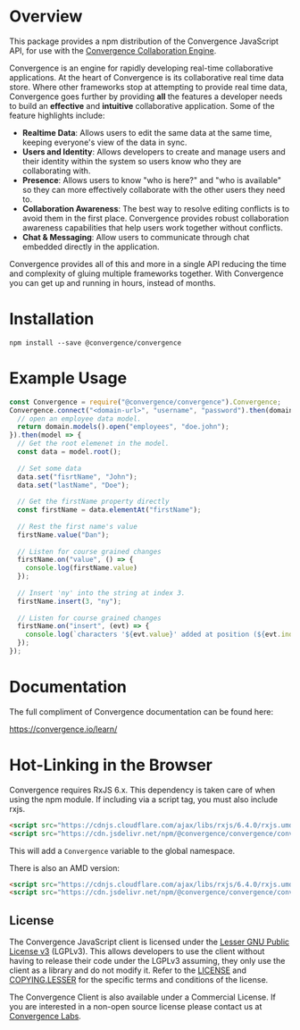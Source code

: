 # Overview
This package provides a npm distribution of the Convergence JavaScript API, for use with the [Convergence Collaboration Engine](https://convergence.io).

Convergence is an engine for rapidly developing real-time collaborative applications. At the heart of Convergence is its collaborative real time data store. Where other frameworks stop at attempting to provide real time data, Convergence goes further by providing **all** the features a developer needs to build an **effective** and **intuitive** collaborative application. Some of the feature highlights include:

* **Realtime Data**: Allows users to edit the same data at the same time, keeping everyone's view of the data in sync.
* **Users and Identity**: Allows developers to create and manage users and their identity within the system so users know who they are collaborating with.
* **Presence**: Allows users to know "who is here?" and "who is available" so they can more effectively collaborate with the other users they need to.
* **Collaboration Awareness**: The best way to resolve editing conflicts is to avoid them in the first place. Convergence provides robust collaboration awareness capabilities that help users work together without conflicts.
* **Chat & Messaging**: Allow users to communicate through chat embedded directly in the application.

Convergence provides all of this and more in a single API reducing the time and complexity of gluing multiple frameworks together. With Convergence you can get up and running in hours, instead of months.

# Installation
```shell
npm install --save @convergence/convergence
```

# Example Usage
```javascript
const Convergence = require("@convergence/convergence").Convergence;
Convergence.connect("<domain-url>", "username", "password").then(domain => {
  // open an employee data model.
  return domain.models().open("employees", "doe.john");
}).then(model => {
  // Get the root elemenet in the model.
  const data = model.root();
  
  // Set some data
  data.set("fisrtName", "John");
  data.set("lastName", "Doe");
  
  // Get the firstName property directly
  const firstName = data.elementAt("firstName");
  
  // Rest the first name's value
  firstName.value("Dan");
  
  // Listen for course grained changes
  firstName.on("value", () => {
    console.log(firstName.value)
  });
  
  // Insert 'ny' into the string at index 3.
  firstName.insert(3, "ny");
  
  // Listen for course grained changes
  firstName.on("insert", (evt) => {
    console.log(`characters '${evt.value}' added at position (${evt.index})`)
  });
});
```

# Documentation
The full compliment of Convergence documentation can be found here:

https://convergence.io/learn/

# Hot-Linking in the Browser
Convergence requires RxJS 6.x.  This dependency is taken care of when using the npm module.  If including via a script tag, you must also include rxjs.

```html
<script src="https://cdnjs.cloudflare.com/ajax/libs/rxjs/6.4.0/rxjs.umd.min.js"></script>
<script src="https://cdn.jsdelivr.net/npm/@convergence/convergence/convergence.global.js"></script>
```

This will add a `Convergence` variable to the global namespace.

There is also an AMD version:
```html
<script src="https://cdnjs.cloudflare.com/ajax/libs/rxjs/6.4.0/rxjs.umd.min.js"></script>
<script src="https://cdn.jsdelivr.net/npm/@convergence/convergence/convergence.amd.js"></script>
```

## License
The Convergence JavaScript client is licensed under the [Lesser GNU Public License v3](COPYING.LESSER) (LGPLv3). This allows developers to use the client without having to release their code under the LGPLv3 assuming, they only use the client as a library and do not modify it. Refer to the [LICENSE](LICENSE) and [COPYING.LESSER](COPYING.LESSER) for the specific terms and conditions of the license.

The Convergence Client is also available under a Commercial License. If you are interested in a non-open source license please contact us at [Convergence Labs](https://convergencelabs.com).

